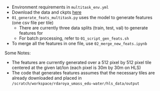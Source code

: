 * Environment requirements in `multitask_env.yml`
* Download the data and ckpts [here](https://drive.google.com/drive/folders/1A34eUqeUzXpGmE4fgtaWrkTnfMl0geMp?usp=sharing)
* `01_generate_feats_multitask.py` uses the model to generate features (one csv file per tile)
    * There are currently three data splits (train, test, val) to generate features for
    * For batch processing, refer to `01_script_gen_feats.sh`
* To merge all the features in one file, use `02_merge_new_feats.ipynb`


Some Notes:
* The features are currently generated over a 512 pixel by 512 pixel tile centered at the given lat/lon (each pixel is 30m by 30m on HLS)
* The code that generates features assumes that the necessary tiles are already downloaded and placed in `/scratch/workspace/rdaroya_umass_edu-water/hls_data/output`